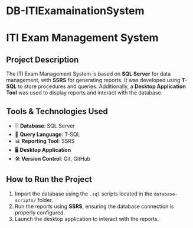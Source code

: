 # DB-ITIExamainationSystem
# ITI Exam Management System

## Project Description  
The ITI Exam Management System is based on **SQL Server** for data management, with **SSRS** for generating reports. It was developed using **T-SQL** to store procedures and queries. Additionally, a **Desktop Application Tool** was used to display reports and interact with the database.

## Tools & Technologies Used  
- 🗄 **Database**: SQL Server  
- 📜 **Query Language**: T-SQL  
- 📊 **Reporting Tool**: SSRS  
- 🖥 **Desktop Application**   
- 🛠 **Version Control**: Git, GitHub  

## How to Run the Project  
1. Import the database using the `.sql` scripts located in the `database-scripts/` folder.  
2. Run the reports using **SSRS**, ensuring the database connection is properly configured.  
3. Launch the desktop application to interact with the reports.  
